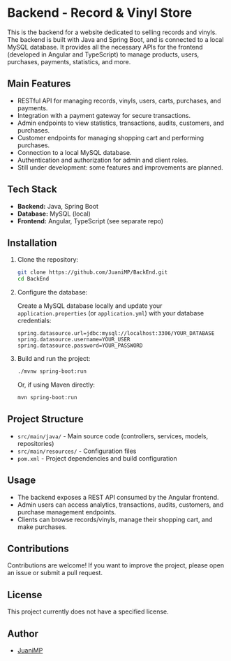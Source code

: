 # Backend - Record & Vinyl Store

This is the backend for a website dedicated to selling records and vinyls. The backend is built with Java and Spring Boot, and is connected to a local MySQL database. It provides all the necessary APIs for the frontend (developed in Angular and TypeScript) to manage products, users, purchases, payments, statistics, and more.

## Main Features

- RESTful API for managing records, vinyls, users, carts, purchases, and payments.
- Integration with a payment gateway for secure transactions.
- Admin endpoints to view statistics, transactions, audits, customers, and purchases.
- Customer endpoints for managing shopping cart and performing purchases.
- Connection to a local MySQL database.
- Authentication and authorization for admin and client roles.
- Still under development: some features and improvements are planned.

## Tech Stack

- **Backend:** Java, Spring Boot
- **Database:** MySQL (local)
- **Frontend:** Angular, TypeScript (see separate repo)

## Installation

1. Clone the repository:
   ```bash
   git clone https://github.com/JuaniMP/BackEnd.git
   cd BackEnd
   ```
2. Configure the database:

   Create a MySQL database locally and update your `application.properties` (or `application.yml`) with your database credentials:
   ```properties
   spring.datasource.url=jdbc:mysql://localhost:3306/YOUR_DATABASE
   spring.datasource.username=YOUR_USER
   spring.datasource.password=YOUR_PASSWORD
   ```

3. Build and run the project:
   ```bash
   ./mvnw spring-boot:run
   ```
   Or, if using Maven directly:
   ```bash
   mvn spring-boot:run
   ```

## Project Structure

- `src/main/java/` - Main source code (controllers, services, models, repositories)
- `src/main/resources/` - Configuration files
- `pom.xml` - Project dependencies and build configuration

## Usage

- The backend exposes a REST API consumed by the Angular frontend.
- Admin users can access analytics, transactions, audits, customers, and purchase management endpoints.
- Clients can browse records/vinyls, manage their shopping cart, and make purchases.

## Contributions

Contributions are welcome! If you want to improve the project, please open an issue or submit a pull request.

## License

This project currently does not have a specified license.

## Author

- [JuaniMP](https://github.com/JuaniMP)
